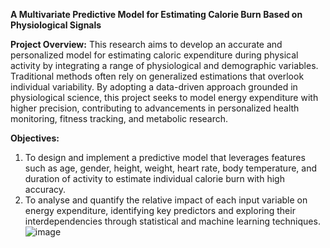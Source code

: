**A Multivariate Predictive Model for Estimating Calorie Burn Based on Physiological Signals**

**Project Overview:**
This research aims to develop an accurate and personalized model for estimating caloric expenditure during physical activity by integrating a range of physiological and demographic variables. Traditional methods often rely on generalized estimations that overlook individual variability. By adopting a data-driven approach grounded in physiological science, this project seeks to model energy expenditure with higher precision, contributing to advancements in personalized health monitoring, fitness tracking, and metabolic research.

**Objectives:**
1.	To design and implement a predictive model that leverages features such as age, gender, height, weight, heart rate, body temperature, and duration of activity to estimate individual calorie burn with high accuracy.
2.	To analyse and quantify the relative impact of each input variable on energy expenditure, identifying key predictors and exploring their interdependencies through statistical and machine learning techniques.
![image](https://github.com/user-attachments/assets/a90655af-45b0-4839-b0c7-c31ce7ed6dca)

